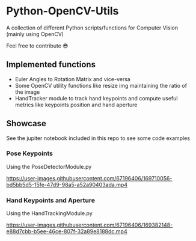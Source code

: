 # Python-OpenCV-Utils

A collection of different Python scripts/functions for Computer Vision (mainly using OpenCV)

Feel free to contribute 😎

## Implemented functions
- Euler Angles to Rotation Matrix and vice-versa
- Some OpenCV utility functions like resize img maintaining the ratio of the image
- HandTracker module to track hand keypoints and compute useful metrics like keypoints position and hand aperture

## Showcase
See the jupiter notebook included in this repo to see some code examples

### Pose Keypoints
Using the PoseDetectorModule.py

https://user-images.githubusercontent.com/67196406/169710056-bd5bb5d5-15fe-47d9-98a5-a52a90403ada.mp4


### Hand Keypoints and Aperture
Using the HandTrackingModule.py

https://user-images.githubusercontent.com/67196406/169382148-e88d7cbb-b5ee-46ce-807f-32a89e8188dc.mp4

